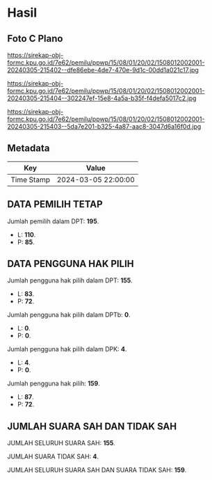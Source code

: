 # Hasil

## Foto C Plano

https://sirekap-obj-formc.kpu.go.id/7e62/pemilu/ppwp/15/08/01/20/02/1508012002001-20240305-215402--dfe86ebe-4de7-470e-9d1c-00dd1a021c17.jpg

https://sirekap-obj-formc.kpu.go.id/7e62/pemilu/ppwp/15/08/01/20/02/1508012002001-20240305-215404--302247ef-15e8-4a5a-b35f-f4defa5017c2.jpg

https://sirekap-obj-formc.kpu.go.id/7e62/pemilu/ppwp/15/08/01/20/02/1508012002001-20240305-215403--5da7e201-b325-4a87-aac8-3047d6a16f0d.jpg


## Metadata

| Key        | Value               |
| ---------- | ------------------- |
| Time Stamp | 2024-03-05 22:00:00 |


## DATA PEMILIH TETAP

Jumlah pemilih dalam DPT: **195**.
 * L: **110**.
 * P: **85**.

## DATA PENGGUNA HAK PILIH

Jumlah pengguna hak pilih dalam DPT: **155**.
 * L: **83**.
 * P: **72**.

Jumlah pengguna hak pilih dalam DPTb: **0**.
 * L: **0**.
 * P: **0**.

Jumlah pengguna hak pilih dalam DPK: **4**.
 * L: **4**.
 * P: **0**.

Jumlah pengguna hak pilih: **159**.
 * L: **87**.
 * P: **72**.

## JUMLAH SUARA SAH DAN TIDAK SAH

JUMLAH SELURUH SUARA SAH: **155**.

JUMLAH SUARA TIDAK SAH: **4**.

JUMLAH SELURUH SUARA SAH DAN SUARA TIDAK SAH: **159**.


